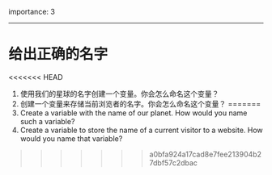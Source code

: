 importance: 3

---

# 给出正确的名字

<<<<<<< HEAD
1. 使用我们的星球的名字创建一个变量。你会怎么命名这个变量？
2. 创建一个变量来存储当前浏览者的名字。你会怎么命名这个变量？
=======
1. Create a variable with the name of our planet. How would you name such a variable?
2. Create a variable to store the name of a current visitor to a website. How would you name that variable?
>>>>>>> a0bfa924a17cad8e7fee213904b27dbf57c2dbac

